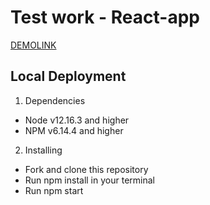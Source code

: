 # Test work - React-app

[DEMOLINK](https://Kateryna-Honcharenko.github.io/React-app/)

## Local Deployment

1. Dependencies
 - Node v12.16.3 and higher
 - NPM v6.14.4 and higher
 
2. Installing
 - Fork and clone this repository
 - Run npm install in your terminal
 - Run npm start
